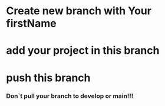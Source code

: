 # Create new branch with Your firstName

# add your project in this branch

# push this branch

### Don`t pull your branch to develop or main!!!
